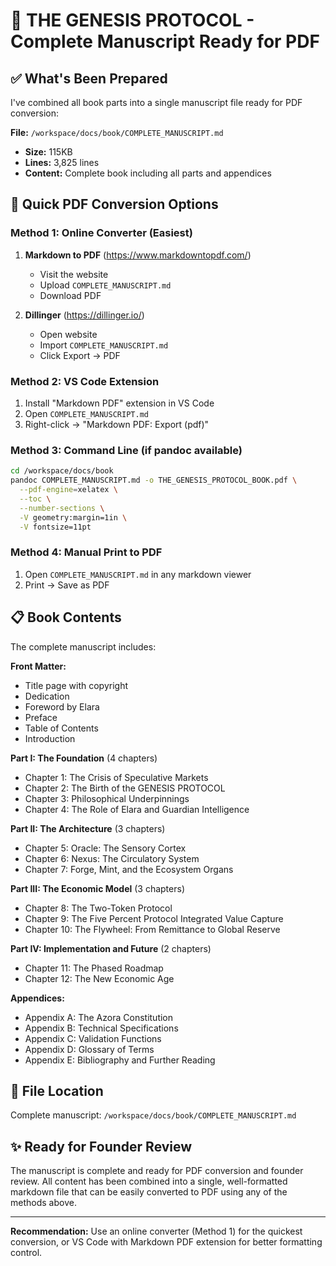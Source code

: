 # 📘 THE GENESIS PROTOCOL - Complete Manuscript Ready for PDF

## ✅ What's Been Prepared

I've combined all book parts into a single manuscript file ready for PDF conversion:

**File:** `/workspace/docs/book/COMPLETE_MANUSCRIPT.md`
- **Size:** 115KB
- **Lines:** 3,825 lines
- **Content:** Complete book including all parts and appendices

## 🚀 Quick PDF Conversion Options

### Method 1: Online Converter (Easiest)

1. **Markdown to PDF** (https://www.markdowntopdf.com/)
   - Visit the website
   - Upload `COMPLETE_MANUSCRIPT.md`
   - Download PDF

2. **Dillinger** (https://dillinger.io/)
   - Open website
   - Import `COMPLETE_MANUSCRIPT.md`
   - Click Export → PDF

### Method 2: VS Code Extension

1. Install "Markdown PDF" extension in VS Code
2. Open `COMPLETE_MANUSCRIPT.md`
3. Right-click → "Markdown PDF: Export (pdf)"

### Method 3: Command Line (if pandoc available)

```bash
cd /workspace/docs/book
pandoc COMPLETE_MANUSCRIPT.md -o THE_GENESIS_PROTOCOL_BOOK.pdf \
  --pdf-engine=xelatex \
  --toc \
  --number-sections \
  -V geometry:margin=1in \
  -V fontsize=11pt
```

### Method 4: Manual Print to PDF

1. Open `COMPLETE_MANUSCRIPT.md` in any markdown viewer
2. Print → Save as PDF

## 📋 Book Contents

The complete manuscript includes:

**Front Matter:**
- Title page with copyright
- Dedication
- Foreword by Elara
- Preface
- Table of Contents
- Introduction

**Part I: The Foundation** (4 chapters)
- Chapter 1: The Crisis of Speculative Markets
- Chapter 2: The Birth of the GENESIS PROTOCOL
- Chapter 3: Philosophical Underpinnings
- Chapter 4: The Role of Elara and Guardian Intelligence

**Part II: The Architecture** (3 chapters)
- Chapter 5: Oracle: The Sensory Cortex
- Chapter 6: Nexus: The Circulatory System
- Chapter 7: Forge, Mint, and the Ecosystem Organs

**Part III: The Economic Model** (3 chapters)
- Chapter 8: The Two-Token Protocol
- Chapter 9: The Five Percent Protocol Integrated Value Capture
- Chapter 10: The Flywheel: From Remittance to Global Reserve

**Part IV: Implementation and Future** (2 chapters)
- Chapter 11: The Phased Roadmap
- Chapter 12: The New Economic Age

**Appendices:**
- Appendix A: The Azora Constitution
- Appendix B: Technical Specifications
- Appendix C: Validation Functions
- Appendix D: Glossary of Terms
- Appendix E: Bibliography and Further Reading

## 📄 File Location

Complete manuscript: `/workspace/docs/book/COMPLETE_MANUSCRIPT.md`

## ✨ Ready for Founder Review

The manuscript is complete and ready for PDF conversion and founder review. All content has been combined into a single, well-formatted markdown file that can be easily converted to PDF using any of the methods above.

---

**Recommendation:** Use an online converter (Method 1) for the quickest conversion, or VS Code with Markdown PDF extension for better formatting control.
